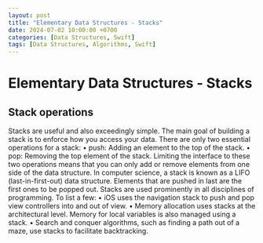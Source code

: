 ```yaml
---
layout: post
title: "Elementary Data Structures - Stacks"
date: 2024-07-02 10:00:00 +0700
categories: [Data Structures, Swift]
tags: [Data Structures, Algorithms, Swift]
---
```


# Elementary Data Structures - Stacks

## Stack operations
Stacks are useful and also exceedingly simple. The main goal of building a stack is to enforce how you access your data.
There are only two essential operations for a stack: • push: Adding an element to the top of the stack. • pop: Removing the top element of the stack.
Limiting the interface to these two operations means that you can only add or remove elements from one side of the data structure. In computer science, a stack is known as a LIFO (last-in-first-out) data structure. Elements that are pushed in last are the first ones to be popped out.
Stacks are used prominently in all disciplines of programming. To list a few:
• iOS uses the navigation stack to push and pop view controllers into and out of view.
• Memory allocation uses stacks at the architectural level. Memory for local variables is also managed using a stack.
• Search and conquer algorithms, such as finding a path out of a maze, use stacks to facilitate backtracking.










